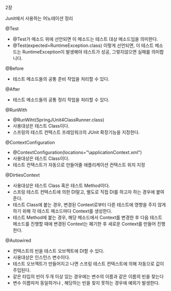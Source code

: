 2장 

Junit에서 사용하는 어노테이션 정리


@Test
 - @Test가 메소드 위에 선언되면 이 메소드는 테스트 대상 메소드임을 의미한다.
 - @Test(expected=RuntimeException.class) 이렇게 선언되면, 이 테스트 메소드는
RuntimeException이 발생해야 테스트가 성공, 그렇지않으면 실패를 의미합니다.

@Before
 - 테스트 메소드들의 공통 준비 작업을 처리할 수 있다.

@After
 - 테스트 메소드들의 공통 정리 작업을 처리할 수 있다.


@RunWith
 - @RunWiht(SpringJUnit4ClassRunner.class)
 - 사용대상은 테스트 Class이다.
 - 스프링의 테스트 컨텍스트 프레임워크의 JUnit 확장기능을 지정한다.

@ContextConfiguration
 - @ContextConfiguration(locations="\applicationContext.xml")
 - 사용대상은 테스트 Class이다.
 - 테스트 컨텍스트가 자동으로 만들어줄 애플리케이션 컨텍스트 위치 지정


@DirtiesContext
 - 사용대상은 테스트 Class 혹은 테스트 Method이다.
 - 스프링 테스트 컨텍스트에 의한 DI말고, 별도로 직접 DI를 하고자 하는 경우에 붙여준다.
 - 테스트 Class에 붙는 경우, 변경된 Context로부터 다른 테스트에 영향을 주지 않게 하기 위해
 각 테스트 메소드마다 Context를 생성한다.
 - 테스트 Method에 붙는 경우, 해당 메소드에서 Context를 변경한 후 다음 테스트 메소드를 진행할 때에 변경된 Context는
 폐기한 후 새로운 Context를 만들어 진행한다.

@Autowired
 - 컨텍스트의 빈을 테스트 오브젝트에 DI할 수 있다.
 - 사용대상은 인스턴스 변수이다.
 - 테스트 오브젝트가 만들어지고 나면 스프링 테스트 컨텍스트에 의해 자동으로 값이 주입된다.
 - 같은 타입의 빈이 두개 이상 있는 경우에는 변수의 이름과 같은 이름의 빈을 찾는다
 - 변수 이름마저 동일하거나 , 해당하는 빈을 찾지 못하는 경우에 예외가 발생한다.
 


